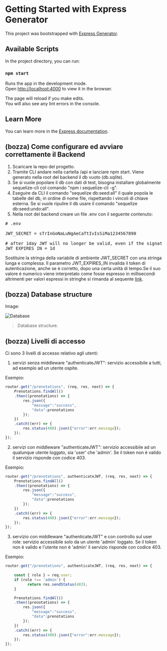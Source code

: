 # Getting Started with Express Generator

This project was bootstrapped with [Express Generator](https://expressjs.com/en/starter/generator.html).

## Available Scripts

In the project directory, you can run:

### `npm start`

Runs the app in the development mode.\
Open [http://localhost:4000](http://localhost:4000) to view it in the browser.

The page will reload if you make edits.\
You will also see any lint errors in the console.

## Learn More

You can learn more in the [Express documentation](https://expressjs.com/).

## (bozza) Come configurare ed avviare correttamente il Backend
1. Scaricare la repo del progetto.
2. Tramite CLI andare nella cartella /api e lanciare npm start. Viene generato nella root del backend il db vuoto (db.sqlite).
3. Se si vuole popolare il db con dati di test, bisogna installare globalmente sequelize-cli col comando "npm i sequelize-cli -g".
4. Eseguire da CLI il comando "sequelize db:seed:all" il quale popola le tabelle del db, in ordine di nome file, rispettando i vincoli di chiave esterna. Se si vuole ripulire il db usare il comando "sequelize db:seed:undo:all".
5. Nella root del backend creare un file .env con il seguente contenuto:

<pre>
# .env

JWT_SECRET = sTrInGoNaLuNgAeCaTtIvIsSiMa1234567890

# after 1day JWT will no longer be valid, even if the signature is correct and everything is matched
JWT_EXPIRES_IN = 1d
</pre>

Sostituire la stringa della variabile di ambiente JWT_SECRET con una stringa lunga e complessa.
Il parametro JWT_EXPIRES_IN invalida il token di autenticazione, anche se è corretto, dopo una certa unità di tempo.Se il suo valore è numerico viene interpretato come fosse espresso in millisecondi altrimenti per valori espressi in stringhe si rimanda al sequente [link](https://github.com/vercel/ms).

## (bozza) Database structure
Image:

![Database](database/diagram.jpg)

> Database structure.

## (bozza) Livelli di accesso
Ci sono 3 livelli di accesso relativo agli utenti:
1. servizi senza middleware "authenticateJWT": servizio accessibile a tutti, ad esempio ad un utente ospite.

Esempio:
```javascript
router.get("/prenotations", (req, res, next) => {
    Prenotations.findAll()
    .then((prenotations) => {
        res.json({
            "message":"success",
            "data":prenotations
        });
    })
    .catch((err) => {
        res.status(400).json({"error":err.message});
    });
});
```

2. servizi con middleware "authenticateJWT": servizio accessibile ad un qualunque utente loggato, sia 'user' che 'admin'.
Se il token non è valido il servizio risponde con codice 403.

Esempio:
```javascript
router.get("/prenotations", authenticateJWT, (req, res, next) => {
    Prenotations.findAll()
    .then((prenotations) => {
        res.json({
            "message":"success",
            "data":prenotations
        });
    })
    .catch((err) => {
        res.status(400).json({"error":err.message});
    });
});
```

3. servizio con middleware "authenticateJWT" e con controllo sul user role: servizio accessibile solo da un utente 'admin' loggato.
Se il token non è valido e l'utente non è 'admin' il servizio risponde con codice 403.

Esempio:
```javascript
router.get("/prenotations", authenticateJWT, (req, res, next) => {
  
    const { role } = req.user;
    if (role !== 'admin') {
          return res.sendStatus(403);
    }

    Prenotations.findAll()
    .then((prenotations) => {
        res.json({
            "message":"success",
            "data":prenotations
        });
    })
    .catch((err) => {
        res.status(400).json({"error":err.message});
    });
});
```
